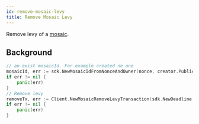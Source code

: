 ```yaml
---
id: remove-mosaic-levy
title: Remove Mosaic Levy
---
```


Remove levy of a [mosaic](../../built-in-features/mosaic.md).

## Background

<!--DOCUSAURUS_CODE_TABS-->
<!--Golang-->
```go
// an exist mosaicId. For example created ne one
mosaicId, err := sdk.NewMosaicIdFromNonceAndOwner(nonce, creator.PublicAccount.PublicKey)
if err != nil {
    panic(err)
}
// Remove levy
removeTx, err := Client.NewMosaicRemoveLevyTransaction(sdk.NewDeadline(Deadline), mosaicId)
if err != nil {
    panic(err)
}
```
<!--END_DOCUSAURUS_CODE_TABS-->